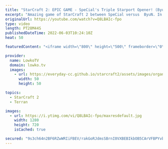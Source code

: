 ```yaml
---
title: "StarCraft 2: EPIC GAME - SpeCial's Triple Starport Opener! (ByuN vs SpeCial)"
excerpt: "Amazing game of StarCraft 2 between SpeCial versus  ByuN. In this Terran versus Terran SpeCial decides to play a Starport focused playstyle, where he rushes out a second Starport and tries to get aggressive with Viking Siege Tank. As a followup he decides to add on a third Starport and transitions towards"
originalUrl: https://youtube.com/watch?v=Q8LBAIc-fpo
type: video
length: PT28M44S
publishedDateTime: 2022-06-03T10:24:10Z
heat: 50

featuredContent: "<iframe width=\"800\" height=\"500\" frameborder=\"0\" src=\"https://www.youtube.com/embed/Q8LBAIc-fpo\" allow=\"accelerometer; autoplay; encrypted-media; gyroscope; picture-in-picture\" allowfullscreen></iframe>"

provider:
  name: LowkoTV
  domain: lowko.tv
  images:
    - url: https://everyday-cc.github.io/starcraft2/assets/images/organizations/lowko.tv-50x50.jpg
      width: 50
      height: 50

topics:
  - StarCraft 2
  - Terran

images:
  - url: https://i.ytimg.com/vi/Q8LBAIc-fpo/maxresdefault.jpg
    width: 1280
    height: 720
    isCached: true

secured: "9s3ch64n2BF6RZwWRIiFBEV/rakGoRJdmsSBrnI0VXBEBIkbOB5CArVFBPYvbLTjJmkz7G4LM5w+5Y3ekiRTV957a06/JiZGFd0aeJ/tSMaOOaHbYPNYT2MfYyd+8dyi0BqwE+YQGCdFJhMWv34Q3xlmGfbjKiT006ZvtVSaoetLgcRp7wKe7zXDO18G91Xi4gEPgaq9FfekxRIdz/3qAdfQArXFFDq/5yDAbzTVjsOs4DLBX3jdO1rH+gTB2L3XvyNsYx/fjy0HS1FN0qoYvdke43xXznzk2719fcskSP1CY2VjZ4bayGS+zSXnSjjP/qwfy9Y8XboGpk69LiJom3HNIlgfz7hx5HZ4EK5CsHZQniI2NCFFIfX1cqhmyqGdUJUZ8y8yHg3Vl5+45NNJ/ixdF+hzQz8yGSYfMVaLm+Y=;/SEKJxF1NiECR4NKbctS2A=="
---
```


